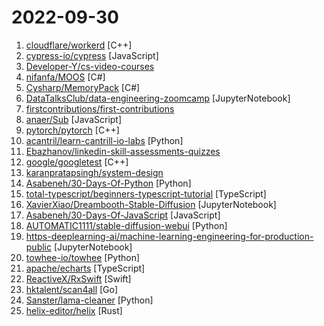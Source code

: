 # 2022-09-30

1. [cloudflare/workerd](https://github.com/cloudflare/workerd "The JavaScript / Wasm runtime that powers Cloudflare Workers") [C++]
2. [cypress-io/cypress](https://github.com/cypress-io/cypress "Fast, easy and reliable testing for anything that runs in a browser.") [JavaScript]
3. [Developer-Y/cs-video-courses](https://github.com/Developer-Y/cs-video-courses "List of Computer Science courses with video lectures.") 
4. [nifanfa/MOOS](https://github.com/nifanfa/MOOS "C# x64 operating system programming with the .NET native ahead-of-time compilation technology.") [C#]
5. [Cysharp/MemoryPack](https://github.com/Cysharp/MemoryPack "Zero encoding extreme performance binary serializer for C#.") [C#]
6. [DataTalksClub/data-engineering-zoomcamp](https://github.com/DataTalksClub/data-engineering-zoomcamp "Free Data Engineering course!") [JupyterNotebook]
7. [firstcontributions/first-contributions](https://github.com/firstcontributions/first-contributions "🚀✨ Help beginners to contribute to open source projects") 
8. [anaer/Sub](https://github.com/anaer/Sub "自用clash订阅链接") [JavaScript]
9. [pytorch/pytorch](https://github.com/pytorch/pytorch "Tensors and Dynamic neural networks in Python with strong GPU acceleration") [C++]
10. [acantril/learn-cantrill-io-labs](https://github.com/acantril/learn-cantrill-io-labs "Standard and Advanced Demos for learn.cantrill.io courses") [Python]
11. [Ebazhanov/linkedin-skill-assessments-quizzes](https://github.com/Ebazhanov/linkedin-skill-assessments-quizzes "Full reference of LinkedIn answers 2022 for skill assessments (aws-lambda, rest-api, javascript, react, git, html, jquery, mongodb, java, Go, python, machine-learning, power-point) linkedin excel test lösungen, linkedin machine learning test LinkedIn test questions and answers") 
12. [google/googletest](https://github.com/google/googletest "GoogleTest - Google Testing and Mocking Framework") [C++]
13. [karanpratapsingh/system-design](https://github.com/karanpratapsingh/system-design "Learn how to design systems at scale and prepare for system design interviews") 
14. [Asabeneh/30-Days-Of-Python](https://github.com/Asabeneh/30-Days-Of-Python "30 days of Python programming challenge is a step-by-step guide to learn the Python programming language in 30 days. This challenge may take more than100 days, follow your own pace.") [Python]
15. [total-typescript/beginners-typescript-tutorial](https://github.com/total-typescript/beginners-typescript-tutorial "An interactive TypeScript tutorial for beginners") [TypeScript]
16. [XavierXiao/Dreambooth-Stable-Diffusion](https://github.com/XavierXiao/Dreambooth-Stable-Diffusion "Implementation of Dreambooth (https://arxiv.org/abs/2208.12242) with Stable Diffusion") [JupyterNotebook]
17. [Asabeneh/30-Days-Of-JavaScript](https://github.com/Asabeneh/30-Days-Of-JavaScript "30 days of JavaScript programming challenge is a step-by-step guide to learn JavaScript programming language in 30 days. This challenge may take more than 100 days, please just follow your own pace.") [JavaScript]
18. [AUTOMATIC1111/stable-diffusion-webui](https://github.com/AUTOMATIC1111/stable-diffusion-webui "Stable Diffusion web UI") [Python]
19. [https-deeplearning-ai/machine-learning-engineering-for-production-public](https://github.com/https-deeplearning-ai/machine-learning-engineering-for-production-public "Public repo for DeepLearning.AI MLEP Specialization") [JupyterNotebook]
20. [towhee-io/towhee](https://github.com/towhee-io/towhee "Towhee is a framework that is dedicated to making neural data processing pipelines simple and fast.") [Python]
21. [apache/echarts](https://github.com/apache/echarts "Apache ECharts is a powerful, interactive charting and data visualization library for browser") [TypeScript]
22. [ReactiveX/RxSwift](https://github.com/ReactiveX/RxSwift "Reactive Programming in Swift") [Swift]
23. [hktalent/scan4all](https://github.com/hktalent/scan4all "Official repository vuls Scan: 15000+PoCs; 23 kinds of application password crack; 7000+Web fingerprints; 146 protocols and 90000+ rules Port scanning; Fuzz, HW, awesome BugBounty( ͡° ͜ʖ ͡°)...") [Go]
24. [Sanster/lama-cleaner](https://github.com/Sanster/lama-cleaner "Image inpainting tool powered by SOTA AI Model") [Python]
25. [helix-editor/helix](https://github.com/helix-editor/helix "A post-modern modal text editor.") [Rust]
